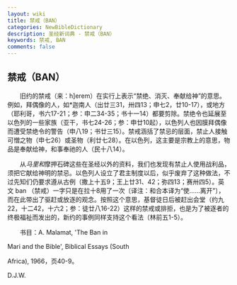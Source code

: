 ```yaml
---
layout: wiki
title: 禁戒（BAN）
categories: NewBibleDictionary
description: 圣经新词典 - 禁戒（BAN）
keywords: 禁戒, BAN
comments: false
---
```


## 禁戒（BAN）

　　旧约的禁戒（来：h]erem）在实行上表示“禁绝、消灭、奉献给神”的意思。例如，拜偶像的人，如*迦南人（出廿三31，卅四13；申七2，廿10-17），或地方（耶利哥，书六17-21；参：申二34-35；书十一14）都要剪除。禁绝令也延展至以色列的一些家族（亚干，书七24-26；参：申廿10起），以色列人也因膜拜偶像而遭受禁绝令的警告（申八19；书廿三15）。禁戒涵括了禁忌的层面，禁止人接触可憎之物（申七26）或圣物（利廿七28）。在以色列，这主要是宗教上的意思，物品是奉献给神，和事奉祂的人（民十八14）。

　　从*马里和*摩押石碑这些在圣经以外的资料，我们也发现有禁止人使用战利品，须把它献给神明的禁忌。以色列人设立了君主制度以后，似乎废弃了这种做法，不过先知们仍要求遵从古例（撒上十五9；王上廿31、42；弥四13；赛卅四5）。英文 ban （禁戒）一字只是在拉十8用了一次〔译注：和合本译为“使……离开”〕，而在此带出了驱赶或放逐的观念。按照这个意思，基督徒日后被赶出会堂（约九22，十二42，十六2；参：徒廿八16-22）这样的禁戒或排拒，也是为了被逐者的终极福祉而发出的，新约的事例同样支持这个看法（林前五1-5）。

　　书目：A. Malamat, 'The Ban in

Mari and the Bible', Biblical Essays (South

Africa), 1966，页40-9。

D.J.W.






